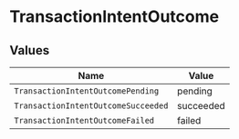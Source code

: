 # TransactionIntentOutcome


## Values

| Name                                | Value                               |
| ----------------------------------- | ----------------------------------- |
| `TransactionIntentOutcomePending`   | pending                             |
| `TransactionIntentOutcomeSucceeded` | succeeded                           |
| `TransactionIntentOutcomeFailed`    | failed                              |